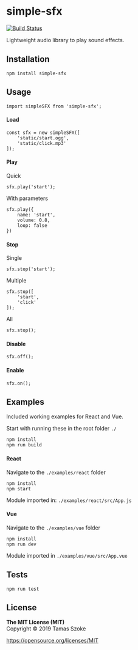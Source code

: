 # simple-sfx

[![Build Status](https://travis-ci.org/tamasszoke/simple-sfx.svg?branch=master)](https://travis-ci.org/tamasszoke/simple-sfx)

Lightweight audio library to play sound effects.

## Installation

	npm install simple-sfx

## Usage

    import simpleSFX from 'simple-sfx';

#### Load

    const sfx = new simpleSFX([
        'static/start.ogg',
        'static/click.mp3'
    ]);

#### Play

Quick

    sfx.play('start');

With parameters

    sfx.play({
        name: 'start',
        volume: 0.8,
        loop: false
    })

#### Stop

Single

    sfx.stop('start');

Multiple

    sfx.stop([
        'start',
        'click'
    ]);

All

    sfx.stop();

#### Disable

    sfx.off();

#### Enable

    sfx.on();

## Examples

Included working examples for React and Vue.

Start with running these in the root folder `./`

    npm install
	npm run build

#### React

Navigate to the `./examples/react` folder

	npm install
    npm start

Module imported in: `./examples/react/src/App.js`

#### Vue

Navigate to the `./examples/vue` folder

	npm install
    npm run dev

Module imported in `./examples/vue/src/App.vue`

## Tests

	npm run test
    
## License

<b>The MIT License (MIT)</b><br/>
Copyright © 2019 Tamas Szoke

https://opensource.org/licenses/MIT